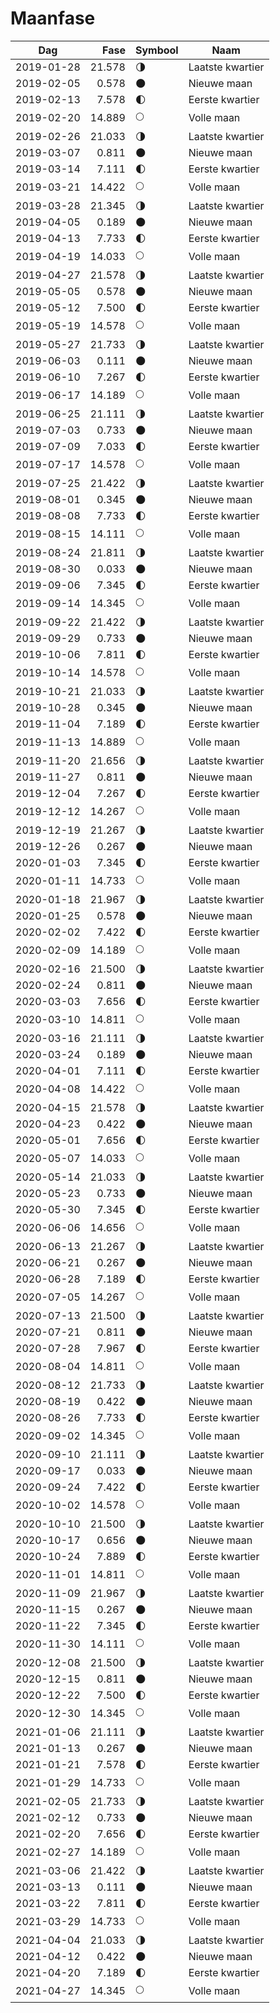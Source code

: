 # Maanfase
    
Dag        | Fase   | Symbool | Naam
-----------|-------:|---|---
2019-01-28 | 21.578 | 🌗 | Laatste kwartier
2019-02-05 |  0.578 | 🌑 | Nieuwe maan
2019-02-13 |  7.578 | 🌓 | Eerste kwartier
2019-02-20 | 14.889 | 🌕 | Volle maan
2019-02-26 | 21.033 | 🌗 | Laatste kwartier
2019-03-07 |  0.811 | 🌑 | Nieuwe maan
2019-03-14 |  7.111 | 🌓 | Eerste kwartier
2019-03-21 | 14.422 | 🌕 | Volle maan
2019-03-28 | 21.345 | 🌗 | Laatste kwartier
2019-04-05 |  0.189 | 🌑 | Nieuwe maan
2019-04-13 |  7.733 | 🌓 | Eerste kwartier
2019-04-19 | 14.033 | 🌕 | Volle maan
2019-04-27 | 21.578 | 🌗 | Laatste kwartier
2019-05-05 |  0.578 | 🌑 | Nieuwe maan
2019-05-12 |  7.500 | 🌓 | Eerste kwartier
2019-05-19 | 14.578 | 🌕 | Volle maan
2019-05-27 | 21.733 | 🌗 | Laatste kwartier
2019-06-03 |  0.111 | 🌑 | Nieuwe maan
2019-06-10 |  7.267 | 🌓 | Eerste kwartier
2019-06-17 | 14.189 | 🌕 | Volle maan
2019-06-25 | 21.111 | 🌗 | Laatste kwartier
2019-07-03 |  0.733 | 🌑 | Nieuwe maan
2019-07-09 |  7.033 | 🌓 | Eerste kwartier
2019-07-17 | 14.578 | 🌕 | Volle maan
2019-07-25 | 21.422 | 🌗 | Laatste kwartier
2019-08-01 |  0.345 | 🌑 | Nieuwe maan
2019-08-08 |  7.733 | 🌓 | Eerste kwartier
2019-08-15 | 14.111 | 🌕 | Volle maan
2019-08-24 | 21.811 | 🌗 | Laatste kwartier
2019-08-30 |  0.033 | 🌑 | Nieuwe maan
2019-09-06 |  7.345 | 🌓 | Eerste kwartier
2019-09-14 | 14.345 | 🌕 | Volle maan
2019-09-22 | 21.422 | 🌗 | Laatste kwartier
2019-09-29 |  0.733 | 🌑 | Nieuwe maan
2019-10-06 |  7.811 | 🌓 | Eerste kwartier
2019-10-14 | 14.578 | 🌕 | Volle maan
2019-10-21 | 21.033 | 🌗 | Laatste kwartier
2019-10-28 |  0.345 | 🌑 | Nieuwe maan
2019-11-04 |  7.189 | 🌓 | Eerste kwartier
2019-11-13 | 14.889 | 🌕 | Volle maan
2019-11-20 | 21.656 | 🌗 | Laatste kwartier
2019-11-27 |  0.811 | 🌑 | Nieuwe maan
2019-12-04 |  7.267 | 🌓 | Eerste kwartier
2019-12-12 | 14.267 | 🌕 | Volle maan
2019-12-19 | 21.267 | 🌗 | Laatste kwartier
2019-12-26 |  0.267 | 🌑 | Nieuwe maan
2020-01-03 |  7.345 | 🌓 | Eerste kwartier
2020-01-11 | 14.733 | 🌕 | Volle maan
2020-01-18 | 21.967 | 🌗 | Laatste kwartier
2020-01-25 |  0.578 | 🌑 | Nieuwe maan
2020-02-02 |  7.422 | 🌓 | Eerste kwartier
2020-02-09 | 14.189 | 🌕 | Volle maan
2020-02-16 | 21.500 | 🌗 | Laatste kwartier
2020-02-24 |  0.811 | 🌑 | Nieuwe maan
2020-03-03 |  7.656 | 🌓 | Eerste kwartier
2020-03-10 | 14.811 | 🌕 | Volle maan
2020-03-16 | 21.111 | 🌗 | Laatste kwartier
2020-03-24 |  0.189 | 🌑 | Nieuwe maan
2020-04-01 |  7.111 | 🌓 | Eerste kwartier
2020-04-08 | 14.422 | 🌕 | Volle maan
2020-04-15 | 21.578 | 🌗 | Laatste kwartier
2020-04-23 |  0.422 | 🌑 | Nieuwe maan
2020-05-01 |  7.656 | 🌓 | Eerste kwartier
2020-05-07 | 14.033 | 🌕 | Volle maan
2020-05-14 | 21.033 | 🌗 | Laatste kwartier
2020-05-23 |  0.733 | 🌑 | Nieuwe maan
2020-05-30 |  7.345 | 🌓 | Eerste kwartier
2020-06-06 | 14.656 | 🌕 | Volle maan
2020-06-13 | 21.267 | 🌗 | Laatste kwartier
2020-06-21 |  0.267 | 🌑 | Nieuwe maan
2020-06-28 |  7.189 | 🌓 | Eerste kwartier
2020-07-05 | 14.267 | 🌕 | Volle maan
2020-07-13 | 21.500 | 🌗 | Laatste kwartier
2020-07-21 |  0.811 | 🌑 | Nieuwe maan
2020-07-28 |  7.967 | 🌓 | Eerste kwartier
2020-08-04 | 14.811 | 🌕 | Volle maan
2020-08-12 | 21.733 | 🌗 | Laatste kwartier
2020-08-19 |  0.422 | 🌑 | Nieuwe maan
2020-08-26 |  7.733 | 🌓 | Eerste kwartier
2020-09-02 | 14.345 | 🌕 | Volle maan
2020-09-10 | 21.111 | 🌗 | Laatste kwartier
2020-09-17 |  0.033 | 🌑 | Nieuwe maan
2020-09-24 |  7.422 | 🌓 | Eerste kwartier
2020-10-02 | 14.578 | 🌕 | Volle maan
2020-10-10 | 21.500 | 🌗 | Laatste kwartier
2020-10-17 |  0.656 | 🌑 | Nieuwe maan
2020-10-24 |  7.889 | 🌓 | Eerste kwartier
2020-11-01 | 14.811 | 🌕 | Volle maan
2020-11-09 | 21.967 | 🌗 | Laatste kwartier
2020-11-15 |  0.267 | 🌑 | Nieuwe maan
2020-11-22 |  7.345 | 🌓 | Eerste kwartier
2020-11-30 | 14.111 | 🌕 | Volle maan
2020-12-08 | 21.500 | 🌗 | Laatste kwartier
2020-12-15 |  0.811 | 🌑 | Nieuwe maan
2020-12-22 |  7.500 | 🌓 | Eerste kwartier
2020-12-30 | 14.345 | 🌕 | Volle maan
2021-01-06 | 21.111 | 🌗 | Laatste kwartier
2021-01-13 |  0.267 | 🌑 | Nieuwe maan
2021-01-21 |  7.578 | 🌓 | Eerste kwartier
2021-01-29 | 14.733 | 🌕 | Volle maan
2021-02-05 | 21.733 | 🌗 | Laatste kwartier
2021-02-12 |  0.733 | 🌑 | Nieuwe maan
2021-02-20 |  7.656 | 🌓 | Eerste kwartier
2021-02-27 | 14.189 | 🌕 | Volle maan
2021-03-06 | 21.422 | 🌗 | Laatste kwartier
2021-03-13 |  0.111 | 🌑 | Nieuwe maan
2021-03-22 |  7.811 | 🌓 | Eerste kwartier
2021-03-29 | 14.733 | 🌕 | Volle maan
2021-04-04 | 21.033 | 🌗 | Laatste kwartier
2021-04-12 |  0.422 | 🌑 | Nieuwe maan
2021-04-20 |  7.189 | 🌓 | Eerste kwartier
2021-04-27 | 14.345 | 🌕 | Volle maan
